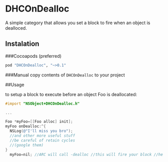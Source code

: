 DHCOnDealloc
============

A simple category that allows you set a block to fire when an object is dealloced.

## Instalation

###Cocoapods (preferred)

```ruby
pod "DHCOnDealloc", "~>0.1"
```
  
###Manual
copy contents of `DHCOnDealloc` to your project

##Usage

to setup a block to execute before an object Foo is deallocated:

```objective-c  
#import "NSObject+DHCOnDealloc.h"  

...

Foo *myFoo=[[Foo alloc] init];
myFoo onDealloc:^{
  NSLog(@"I'll miss you bro");
  //and other more useful stuff
  //be careful of retain cycles
  //(google them)
}
  myFoo=nil; //ARC will call -dealloc //this will fire your block //he will miss you bro

```
